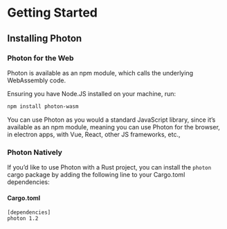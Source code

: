 # Getting Started

## Installing Photon
### Photon for the Web
Photon is available as an npm module, which calls the underlying WebAssembly code. 

Ensuring you have Node.JS installed on your machine, run:

```bash
npm install photon-wasm
```

You can use Photon as you would a standard JavaScript library, since it’s available as an npm module, meaning you can use Photon for the browser, in electron apps, with Vue, React, other JS frameworks, etc., 

### Photon Natively
If you’d like to use Photon with a Rust project, you can install the `photon` cargo package by adding the following line to your Cargo.toml dependencies:

#### Cargo.toml
```
[dependencies]
photon 1.2
```
